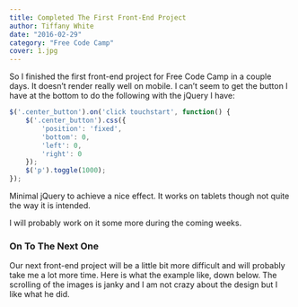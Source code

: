 ```yaml
---
title: Completed The First Front-End Project
author: Tiffany White
date: "2016-02-29"
category: "Free Code Camp"
cover: 1.jpg
---
```


So I finished the first front-end project for Free Code Camp in a couple days. It doesn’t render really well on mobile. I can’t seem to get the button I have at the bottom to do the following with the jQuery I have:

```js
$('.center_button').on('click touchstart', function() {
	$('.center_button').css({
		'position': 'fixed',
		'bottom': 0,
		'left': 0,
		'right': 0
	});
	$('p').toggle(1000);
});
```

Minimal jQuery to achieve a nice effect. It works on tablets though not quite the way it is intended.

I will probably work on it some more during the coming weeks.
### On To The Next One

Our next front-end project will be a little bit more difficult and will probably take me a lot more time. Here is what the example like, down below. The scrolling of the images is janky and I am not crazy about the design but I like what he did.
